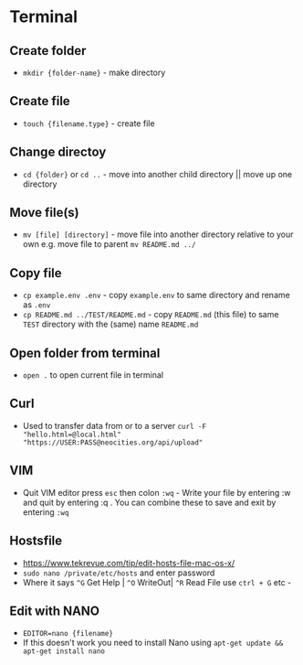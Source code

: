 # Terminal

## Create folder

- `mkdir {folder-name}` - make directory

## Create file

- `touch {filename.type}` - create file

## Change directoy

- `cd {folder}` or `cd ..` - move into another child directory || move up one directory

## Move file(s)

- `mv [file] [directory]` - move file into another directory relative to your own e.g. move file to parent `mv README.md ../`

## Copy file

- `cp example.env .env` - copy `example.env` to same directory and rename as `.env`
- `cp README.md ../TEST/README.md` - copy `README.md` (this file) to same `TEST` directory with the (same) name `README.md`

## Open folder from terminal

- `open .` to open current file in terminal

## Curl

- Used to transfer data from or to a server `curl -F "hello.html=@local.html" "https://USER:PASS@neocities.org/api/upload"`

## VIM

- Quit VIM editor press `esc` then colon `:wq` - Write your file by entering :w and quit by entering :q . You can combine these to save and exit by entering `:wq`

## Hostsfile

- https://www.tekrevue.com/tip/edit-hosts-file-mac-os-x/
- `sudo nano /private/etc/hosts` and enter password
- Where it says `^G` Get Help | `^O` WriteOut| `^R` Read File use `ctrl + G` etc -

## Edit with NANO

- `EDITOR=nano {filename}`
- If this doesn't work you need to install Nano using `apt-get update && apt-get install nano`
